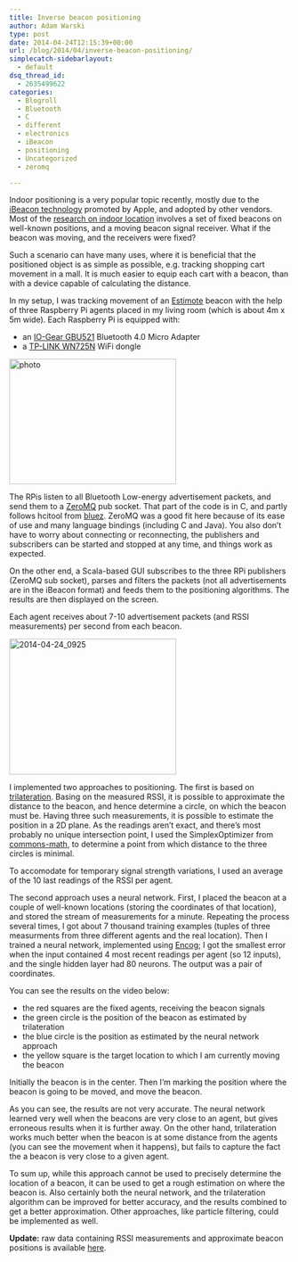 ```yaml
---
title: Inverse beacon positioning
author: Adam Warski
type: post
date: 2014-04-24T12:15:39+00:00
url: /blog/2014/04/inverse-beacon-positioning/
simplecatch-sidebarlayout:
  - default
dsq_thread_id:
  - 2635499622
categories:
  - Blogroll
  - Bluetooth
  - C
  - different
  - electronics
  - iBeacon
  - positioning
  - Uncategorized
  - zeromq

---
```

Indoor positioning is a very popular topic recently, mostly due to the [iBeacon technology][1] promoted by Apple, and adopted by other vendors. Most of the [research on indoor location][2] involves a set of fixed beacons on well-known positions, and a moving beacon signal receiver. What if the beacon was moving, and the receivers were fixed?

Such a scenario can have many uses, where it is beneficial that the positioned object is as simple as possible, e.g. tracking shopping cart movement in a mall. It is much easier to equip each cart with a beacon, than with a device capable of calculating the distance.

In my setup, I was tracking movement of an [Estimote][3] beacon with the help of three Raspberry Pi agents placed in my living room (which is about 4m x 5m wide). Each Raspberry Pi is equipped with:

  * an [IO-Gear GBU521][4] Bluetooth 4.0 Micro Adapter
  * a [TP-LINK WN725N][5] WiFi dongle

<a href="http://www.warski.org/blog/2014/04/inverse-beacon-positioning/photo/" rel="attachment wp-att-1238"><img loading="lazy" decoding="async" src="http://www.warski.org/blog/wp-content/uploads/2014/04/photo-300x225.jpg" alt="photo" width="300" height="225" class="aligncenter size-medium wp-image-1238" srcset="https://www.warski.org/blog/wp-content/uploads/2014/04/photo-300x225.jpg 300w, https://www.warski.org/blog/wp-content/uploads/2014/04/photo-1024x768.jpg 1024w, https://www.warski.org/blog/wp-content/uploads/2014/04/photo-210x157.jpg 210w" sizes="(max-width: 300px) 100vw, 300px" /></a>

The RPis listen to all Bluetooth Low-energy advertisement packets, and send them to a [ZeroMQ][6] pub socket. That part of the code is in C, and partly follows hcitool from [bluez][7]. ZeroMQ was a good fit here because of its ease of use and many language bindings (including C and Java). You also don’t have to worry about connecting or reconnecting, the publishers and subscribers can be started and stopped at any time, and things work as expected.

On the other end, a Scala-based GUI subscribes to the three RPi publishers (ZeroMQ sub socket), parses and filters the packets (not all advertisements are in the iBeacon format) and feeds them to the positioning algorithms. The results are then displayed on the screen.

Each agent receives about 7-10 advertisement packets (and RSSI measurements) per second from each beacon.

<a href="http://www.warski.org/blog/2014/04/inverse-beacon-positioning/2014-04-24_0925/" rel="attachment wp-att-1242"><img loading="lazy" decoding="async" src="http://www.warski.org/blog/wp-content/uploads/2014/04/2014-04-24_0925-300x244.png" alt="2014-04-24_0925" width="300" height="244" class="aligncenter size-medium wp-image-1242" srcset="https://www.warski.org/blog/wp-content/uploads/2014/04/2014-04-24_0925-300x244.png 300w, https://www.warski.org/blog/wp-content/uploads/2014/04/2014-04-24_0925-1024x833.png 1024w, https://www.warski.org/blog/wp-content/uploads/2014/04/2014-04-24_0925-210x170.png 210w, https://www.warski.org/blog/wp-content/uploads/2014/04/2014-04-24_0925.png 1798w" sizes="(max-width: 300px) 100vw, 300px" /></a>

I implemented two approaches to positioning. The first is based on [trilateration][8]. Basing on the measured RSSI, it is possible to approximate the distance to the beacon, and hence determine a circle, on which the beacon must be. Having three such measurements, it is possible to estimate the position in a 2D plane. As the readings aren’t exact, and there’s most probably no unique intersection point, I used the SimplexOptimizer from [commons-math][9], to determine a point from which distance to the three circles is minimal.

To accomodate for temporary signal strength variations, I used an average of the 10 last readings of the RSSI per agent.

The second approach uses a neural network. First, I placed the beacon at a couple of well-known locations (storing the coordinates of that location), and stored the stream of measurements for a minute. Repeating the process several times, I got about 7 thousand training examples (tuples of three measurments from three different agents and the real location). Then I trained a neural network, implemented using [Encog][10]; I got the smallest error when the input contained 4 most recent readings per agent (so 12 inputs), and the single hidden layer had 80 neurons. The output was a pair of coordinates.

You can see the results on the video below:

  * the red squares are the fixed agents, receiving the beacon signals
  * the green circle is the position of the beacon as estimated by trilateration
  * the blue circle is the position as estimated by the neural network approach
  * the yellow square is the target location to which I am currently moving the beacon

Initially the beacon is in the center. Then I’m marking the position where the beacon is going to be moved, and move the beacon.



As you can see, the results are not very accurate. The neural network learned very well when the beacons are very close to an agent, but gives erroneous results when it is further away. On the other hand, trilateration works much better when the beacon is at some distance from the agents (you can see the movement when it happens), but fails to capture the fact the a beacon is very close to a given agent.

To sum up, while this approach cannot be used to precisely determine the location of a beacon, it can be used to get a rough estimation on where the beacon is. Also certainly both the neural network, and the trilateration algorithm can be improved for better accuracy, and the results combined to get a better approximation. Other approaches, like particle filtering, could be implemented as well.

**Update:** raw data containing RSSI measurements and approximate beacon positions is available [here][11].

 [1]: http://www.warski.org/blog/2014/01/how-ibeacons-work/
 [2]: https://github.com/jpias/beacon-pfilter-simulation/wiki
 [3]: http://estimote.com/
 [4]: http://www.iogear.com/product/GBU521/
 [5]: http://www.tp-link.com/lk/products/details/?model=TL-WN725N
 [6]: http://zeromq.org/
 [7]: http://www.bluez.org/
 [8]: http://en.wikipedia.org/wiki/Trilateration
 [9]: http://commons.apache.org/proper/commons-math/
 [10]: http://www.heatonresearch.com/encog
 [11]: http://warski.org/dump-inverse-beacons.csv
